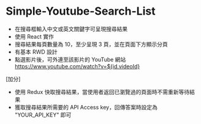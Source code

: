# Simple-Youtube-Search-List

- 在搜尋框輸入中文或英文關鍵字可呈現搜尋結果
- 使用 React 實作
- 搜尋結果每頁數量為 10，至少呈現 3 頁，並在頁面下方顯示分頁
- 有基本 RWD 設計
- 點選影片後，可外連至該影片的 YouTube 網站
  https://www.youtube.com/watch?v=${id.videoId}

[加分]

- 使用 Redux 快取搜尋結果，當使用者返回已瀏覽過的頁面時不需重新等待結果
- 獲取搜尋結果所需要的 API Access key，回傳答案時設定為 "YOUR_API_KEY" 即可
